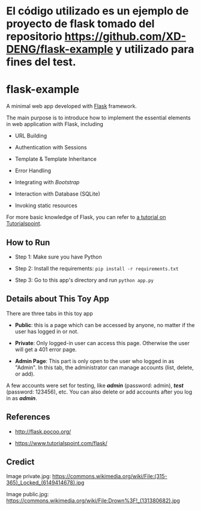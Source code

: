 # El código utilizado es un ejemplo de proyecto de flask tomado del repositorio https://github.com/XD-DENG/flask-example y utilizado para fines del test.

# flask-example

A minimal web app developed with [Flask](http://flask.pocoo.org/) framework. 

The main purpose is to introduce how to implement the essential elements in web application with Flask, including

- URL Building

- Authentication with Sessions

- Template & Template Inheritance

- Error Handling

- Integrating with *Bootstrap*

- Interaction with Database (SQLite)

- Invoking static resources

For more basic knowledge of Flask, you can refer to [a tutorial on Tutorialspoint](https://www.tutorialspoint.com/flask/).


## How to Run

- Step 1: Make sure you have Python

- Step 2: Install the requirements: `pip install -r requirements.txt`

- Step 3: Go to this app's directory and run `python app.py`



## Details about This Toy App

There are three tabs in this toy app

- **Public**: this is a page which can be accessed by anyone, no matter if the user has logged in or not.

- **Private**: Only logged-in user can access this page. Otherwise the user will get a 401 error page.

- **Admin Page**: This part is only open to the user who logged in as "Admin". In this tab, the administrator can manage accounts (list, delete, or add).


A few accounts were set for testing, like ***admin*** (password: admin), ***test*** (password: 123456), etc. You can also delete or add accounts after you log in as ***admin***.



## References

- http://flask.pocoo.org/

- https://www.tutorialspoint.com/flask/



## Credict
Image private.jpg: https://commons.wikimedia.org/wiki/File:(315-365)_Locked_(6149414678).jpg

Image public.jpg: https://commons.wikimedia.org/wiki/File:Drown%3F!_(131380682).jpg
